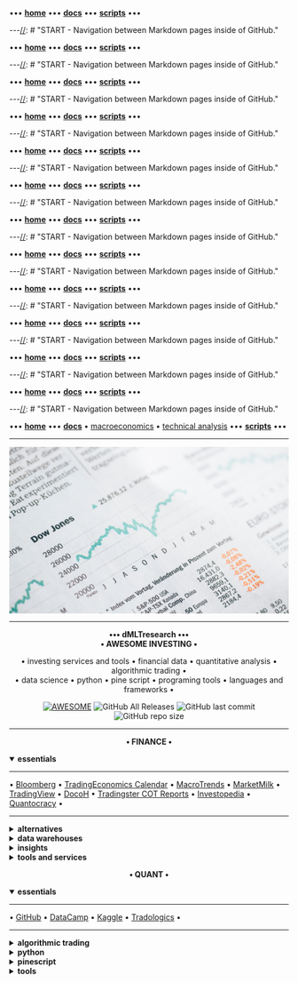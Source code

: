 [//]: # "START - Navigation between Markdown pages inside of GitHub."

••• **[home](/README.md)** ••• **[docs](/docs/index.md)** ••• **[scripts](/scripts/index.md)** •••

[//]: # "END - Navigation between Markdown pages inside of GitHub."

---[//]: # "START - Navigation between Markdown pages inside of GitHub."

••• **[home](/README.md)** ••• **[docs](/docs/index.md)** ••• **[scripts](/scripts/index.md)** •••

[//]: # "END - Navigation between Markdown pages inside of GitHub."

---[//]: # "START - Navigation between Markdown pages inside of GitHub."

••• **[home](/README.md)** ••• **[docs](/docs/index.md)** ••• **[scripts](/scripts/index.md)** •••

[//]: # "END - Navigation between Markdown pages inside of GitHub."

---[//]: # "START - Navigation between Markdown pages inside of GitHub."

••• **[home](/README.md)** ••• **[docs](/docs/index.md)** ••• **[scripts](/scripts/index.md)** •••

[//]: # "END - Navigation between Markdown pages inside of GitHub."

---[//]: # "START - Navigation between Markdown pages inside of GitHub."

••• **[home](/README.md)** ••• **[docs](/docs/index.md)** ••• **[scripts](/scripts/index.md)** •••

[//]: # "END - Navigation between Markdown pages inside of GitHub."

---[//]: # "START - Navigation between Markdown pages inside of GitHub."

••• **[home](/README.md)** ••• **[docs](/docs/index.md)** ••• **[scripts](/scripts/index.md)** •••

[//]: # "END - Navigation between Markdown pages inside of GitHub."

---[//]: # "START - Navigation between Markdown pages inside of GitHub."

••• **[home](/README.md)** ••• **[docs](/docs/index.md)** ••• **[scripts](/scripts/index.md)** •••

[//]: # "END - Navigation between Markdown pages inside of GitHub."

---[//]: # "START - Navigation between Markdown pages inside of GitHub."

••• **[home](/README.md)** ••• **[docs](/docs/index.md)** ••• **[scripts](/scripts/index.md)** •••

[//]: # "END - Navigation between Markdown pages inside of GitHub."

---[//]: # "START - Navigation between Markdown pages inside of GitHub."

••• **[home](/README.md)** ••• **[docs](/docs/index.md)** ••• **[scripts](/scripts/index.md)** •••

[//]: # "END - Navigation between Markdown pages inside of GitHub."

---[//]: # "START - Navigation between Markdown pages inside of GitHub."

••• **[home](/README.md)** ••• **[docs](/docs/index.md)** ••• **[scripts](/scripts/index.md)** •••

[//]: # "END - Navigation between Markdown pages inside of GitHub."

---[//]: # "START - Navigation between Markdown pages inside of GitHub."

••• **[home](/README.md)** ••• **[docs](/docs/index.md)** ••• **[scripts](/scripts/index.md)** •••

[//]: # "END - Navigation between Markdown pages inside of GitHub."

---[//]: # "START - Navigation between Markdown pages inside of GitHub."

••• **[home](/README.md)** ••• **[docs](/docs/index.md)** ••• **[scripts](/scripts/index.md)** •••

[//]: # "END - Navigation between Markdown pages inside of GitHub."

---[//]: # "START - Navigation between Markdown pages inside of GitHub."

••• **[home](/README.md)** ••• **[docs](/docs/index.md)** • [macroeconomics](/docs/index.md#macroeconomics) • [technical analysis](/docs/index.md#technical-analysis) ••• **[scripts](/scripts/index.md)** •••

[//]: # "END - Navigation between Markdown pages inside of GitHub."

---

<p align="center" style="width: 100%; height: 300px; overflow: hidden">
  <img src="/src/static/img/markus-spiske-5gGcn2PRrtc-unsplash.jpg" width="100%" height="300">
  <span>Photo by <a href="https://unsplash.com/@markusspiske?utm_source=unsplash&amp;utm_medium=referral&amp;utm_content=creditCopyText">Markus Spiske</a> on <a href="https://unsplash.com/?utm_source=unsplash&amp;utm_medium=referral&amp;utm_content=creditCopyText">Unsplash</a></span>
</p>

---

<p align="center">
<b>••• dMLTresearch •••</b></br>
<b>• AWESOME INVESTING •</b></br>
</p>

<p align="center">
  • investing services and tools • financial data • quantitative analysis • algorithmic trading •</br>
  • data science • python • pine script • programing tools • languages and frameworks •
</p>

<p align="center">
  <a href="https://github.com/dMLTquant/dMLTresearch">
    <img alt="AWESOME" src="https://cdn.rawgit.com/sindresorhus/awesome/d7305f38d29fed78fa85652e3a63e154dd8e8829/media/badge.svg"></a>
  <img alt="GitHub All Releases" src="https://img.shields.io/github/downloads/dMLTquant/dMLTresearch/total?logo=GitHub&style=flat-square">
  <img alt="GitHub last commit" src="https://img.shields.io/github/last-commit/dMLTquant/dMLTresearch?logo=GitHub&style=flat-square">
  <img alt="GitHub repo size" src="https://img.shields.io/github/repo-size/dMLTquant/dMLTresearch?logo=GitHub&style=flat-square">
</p>

---

<p align="center"><b>• FINANCE •</b></br></p>

<details open><summary><b>essentials</b></summary>
  
---

• [Bloomberg](https://www.bloomberg.com/) • [TradingEconomics Calendar](https://tradingeconomics.com/calendar) • [MacroTrends](http://www.macrotrends.net/) • [MarketMilk](https://marketmilk.babypips.com) • [TradingView](https://www.tradingview.com/) • [DocoH](https://docoh.com/) • [Tradingster COT Reports](https://www.tradingster.com) • [Investopedia](https://www.investopedia.com/) • [Quantocracy](https://quantocracy.com) •

---

</details>

<details><summary><b>alternatives</b></summary>
  
---

**cryptocurrencies** • [defiprime](https://defiprime.com/) • [cosmos network](https://cosmos.network/)  •

---

</details>

<details><summary><b>data warehouses</b></summary>

---

**macroeconomics** • [TradingEconomics](https://tradingeconomics.com/) • [IHS Markit](https://ihsmarkit.com/) •

**macroeconomics** • **central banks** • [US Federal Reserve (FED)](https://www.federalreserve.gov/) • [US Securities and Exchange Commision (SEC)](https://www.sec.gov/) [[ [US SEC EDGAR Search](https://www.sec.gov/edgar/search-and-access) ]] • [European Central Bank (ECB)](https://www.ecb.europa.eu/) [[ [ECB Statistical Data Warehouse (SDW) ](https://sdw.ecb.europa.eu/) • [ECB SDW Search](https://sdw.ecb.europa.eu/intelligentsearch/) ]] • [Bank of England (BoE)](https://www.bankofengland.co.uk/) • [Bank of Japan (BoJ)](https://www.boj.or.jp/en/index.htm/) • 

**macroeconomics** • **world banks** • [World Bank](https://www.worldbank.org/) [[ [ World Bank Datacatalog](https://datacatalog.worldbank.org/) ]] • [Bank for International Settlements (BIS)](https://www.bis.org) • [International Monetary Fund (IMF)](https://www.imf.org/) • 

**statistics** • **europe** • [EuroStat](https://ec.europa.eu/eurostat/) • [European National Statistical Institutes](https://ec.europa.eu/eurostat/web/links) • 

**statistics** • **uk** • [UK Statistical System](https://www.statisticsauthority.gov.uk/) • [London DataStore](https://data.london.gov.uk) • 

**statistics** • **us** • [US Bureau of Economic Analysis](https://www.bea.gov/) 

**trading data** • [Nasdaq](https://www.nasdaq.com/) [[ *features* • [Data Link (Quandl)](https://data.nasdaq.com/) • [Trading Halts](http://www.nasdaqtrader.com/Trader.aspx?id=TradeHalts) ]] • [NYSE](https://www.nyse.com/) [[ *features* • [Trading Halts](https://www.nyse.com/trade-halt-current) ]] • [ICE](https://www.ice.com/) • [CME Group](https://www.cmegroup.com/) • [MacroTrends](http://www.macrotrends.net/) • [Yahoo Finance](https://finance.yahoo.com/) • [Google Finance](https://www.google.com/docs/) •

**trading data** • **dashboards** • [Bloomberg Professional](https://www.bloomberg.com/professional/) • [Money Net](https://www.money.net/) • [Tiingo](https://www.tiingo.com/) • [KoyFin](https://www.koyfin.com/) • [DarQube](https://darqube.io/) •

**trading data** • **research** • [DocoH](https://docoh.com/) • [Morningstar Professional](https://www.morningstar.com/products) • [SimplyWall.st](https://simplywall.st/) • [Wallmine](https://wallmine.com/) • [FinViz](https://finviz.com) • [StockRover](https://www.stockrover.com/) • [Atom Finance](https://atom.finance/) • [TipRanks](https://www.tipranks.com/) • [Yewmo Edge](https://edge.yewno.com/) • [Sentieo](https://sentieo.com/) • [TIKR Terminal](https://tikr.com) • [EZ Stock Screener](https://www.ezstockscreener.com) • [Insider Finance](https://insiderfinance.io/) • [Quiver Quant](https://www.quiverquant.com) • [BusinessQuant](https://businessquant.com/) •

---

</details>

<details><summary><b>insights</b></summary>

---

**calendar** • [TradingEconomics](https://tradingeconomics.com/calendar) • [BabyPips](https://www.babypips.com/economic-calendar) • [Forex Factory](https://www.forexfactory.com/calendar) •

**communities** • [seekingalpha](https://seekingalpha.com/) • [stocktwits](https://stocktwits.com/) •

**education** • [Investopedia](https://www.investopedia.com/) • [Quantocracy](https://quantocracy.com) •

**forex** • [MarketMilk](https://marketmilk.babypips.com) • [BabyPips](https://www.babypips.com/) • 

**intelligence** • [World Economic Forum](https://www.weforum.org/)

**news** • [Bloomberg](https://www.bloomberg.com/) • [Wall Street Journal](https://www.wsj.com/) • [Barrons](https://www.barrons.com/) • [Reuters](https://www.reuters.com/) • [MarketWatch](https://www.marketwatch.com/) • [Tiingo](https://www.tiingo.com/) • [Benzinga](https://pro.benzinga.com/) • [IMF Finance and Development](https://www.imf.org/external/pubs/ft/fandd/index.htm) •

---

</details>

<details><summary><b>tools and services</b></summary>

---

**brokers** • [Alpaca](https://alpaca.markets/) • [OandA](https://www.oanda.com/) • [WealthSimple](https://www.wealthsimple.com/) • [Nutmeg](https://www.nutmeg.com) • [Interactive Brokers](https://www.interactivebrokers.com/) • [Trading212](https://www.trading212.com/) • [FreeTrade](https://freetrade.io/) • [Interactive Investor](https://www.ii.co.uk/) •

**brokers** • **Proprietary Trading Firms** • [FTMO](https://ftmo.com/en/) • [Darwinex](https://www.darwinex.com) •

**charts** • [TrendSpider](https://trendspider.com) • [AutoChartist](https://www.autochartist.com/) • [yCharts](https://ycharts.com) •

**charts** • **TradingView** • [TradingView](https://www.tradingview.com/) [[ *docs* • [PineScript V4](https://www.tradingview.com/pine-script-docs/en/v4/Introduction.html) • *features* • [Spark](https://www.tradingview.com/sparks/) • [Formula Charts](https://www.tradingview.com/chart/AAPL/ZtMqr022-Create-Your-Own-Formula-and-Chart-It/) • [Heatmaps](https://www.tradingview.com/heatmap/stock/?color=change&dataset=SPX500&group=sector&size=market_cap_basic) • *education* • [Kodify](https://kodify.net/tradingview-programming-articles/) • [TradingCode](https://www.tradingcode.net/tradingview-pine-script-course/) ]] •

**charts** • **MetaTrader** • [MetaTrader 5](https://www.metatrader5.com) [[ *docs* [MetaQuotes (MQL5)](https://www.metatrader5.com/en/automated-trading/mql5) ]] •

**open source** • [agora](https://github.com/HP4k1h5/agora/) • [ghostfolio](https://github.com/ghostfolio/ghostfolio/) •

**portfolio** • **analysis** • [Portfolio Performance](https://www.portfolio-performance.info/en/) •
  
**portfolio** • **risk management** • [Ziggma](https://ziggma.com/) • [Risk-O](http://www.risk-o.com/) •

**portfolio** • **trading journals** • [EdgeWonk](https://edgewonk.com) • [TradesViz](https://www.tradesviz.com) • [TraderVue](https://www.tradervue.com) •

---

</details>

<p align="center"><b>• QUANT •</b></br></p>

<details open><summary><b>essentials</b></summary>
  
---

• [GitHub](https://github.com/) • [DataCamp](https://www.datacamp.com) • [Kaggle](https://www.kaggle.com) • [Tradologics](https://tradologics.com/) •

---

</details>

<details><summary><b>algorithmic trading</b></summary>

---

**backtest** • [QuantRocket](https://www.quantrocket.com) • [Blueshift](https://blueshift.quantinsti.com) •

**backtest** • **Backtrader** • [Backtrader](https://backtrader.com) • [Data Feeds](https://www.backtrader.com/docu/datafeed/) •

**backtest** • **QuantConnect** • [QuantConnect](https://www.quantconnect.com) [[ *features* • [LEAN Trading Engine](https://www.lean.io) • [LEAN CLI](https://www.lean.io/cli/) ]] •

**strategy automation** • [Tradologics](https://tradologics.com/) • [Bots.io](https://www.bots.io) • [BreakingEquity](https://www.breakingequity.com) •

---

</details>

<details><summary><b>python</b></summary>

---

**environment** • [Repl.it](https://replit.com/) • [PythonAnywhere](https://www.pythonanywhere.com/) • [Anaconda](https://www.anaconda.com/) • [DataLore](https://datalore.jetbrains.com/) • [Deepnote](https://deepnote.com/) •

**environment** • **IDEs** • [Python in VS Code](https://code.visualstudio.com/docs/python/python-tutorial) • [Spyder](https://www.spyder-ide.org/) • [DataSpell](https://www.jetbrains.com/dataspell/) •

**package managers** • [Python Package Index](https://pypi.org/) • [pip](https://pypi.org/project/pip/) • [pipenv](https://pypi.org/project/pipenv/) • [conda](https://docs.conda.io/en/latest/) • [poetry](https://python-poetry.org/) •

**packages** • **data retrieval** • [yfinance](https://pypi.org/project/yfinance/) • [tiingo](https://pypi.org/project/tiingo/) • [tradingview-ta](https://pypi.org/project/tradingview-ta/) •

**packages** • **data storage** • [PyStore](https://pypi.org/project/PyStore/) •

**packages** • **data visualization** • [bqplot](https://pypi.org/project/bqplot/) •

**resources** • [Python Org](https://www.python.org/) •

---

</details>

<details><summary><b>pinescript</b></summary>

---

**education** • [PineCoders](https://www.pinecoders.com/) •

**resources** • [PineScript V4 Docs](https://www.tradingview.com/pine-script-docs/en/v4/Introduction.html) •

---

</details>

<details><summary><b>tools</b></summary>

---

**environment** • [CodeSandbox](https://codesandbox.io) •

**environment** • **vs code** • [Visual Studio Code](https://code.visualstudio.com) • [Getting started](https://code.visualstudio.com/docs/introvideos/basics) •

**tunnel** • [Ngrox](https://ngrok.com) •

**version control** • [GitHub](https://github.com/) • [GitHub Docs](https://docs.github.com/) • [Awesome READMEs](https://awesomegithubprofile.tech) •

---

</details>
